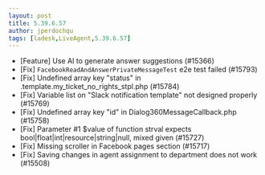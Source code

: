 ```yaml
---
layout: post
title: 5.39.6.57
author: jperdochqu
tags: [ladesk,LiveAgent,5.39.6.57]
---
```

- [Feature] Use AI to generate answer suggestions (#15366)
- [Fix] `FacebookReadAndAnswerPrivateMessageTest` e2e test failed (#15793)
- [Fix] Undefined array key "status" in .template.my_ticket_no_rights_stpl.php (#15784)
- [Fix] Variable list on "Slack notification template" not designed properly (#15769)
- [Fix] Undefined array key "id" in Dialog360MessageCallback.php (#15758)
- [Fix] Parameter #1 $value of function strval expects bool|float|int|resource|string|null, mixed given (#15727)
- [Fix] Missing scroller in Facebook pages section (#15717)
- [Fix] Saving changes in agent assignment to department does not work (#15508)